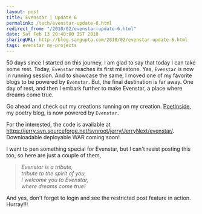 ```yaml
---
layout: post
title: Evenstar | Update 6
permalink: /tech/evenstar-update-6.html
redirect_from: "/2010/02/evenstar-update-6.html"
date: Sat Feb 13 20:40:00 IST 2010
sharingURL: http://blog.sangupta.com/2010/02/evenstar-update-6.html
tags: evenstar my-projects
---
```


50 days since I started on this journey, I am glad to say that today I can take some rest. Today, 
`Evenstar` reaches its first milestone. Yes, `Evenstar` is now in running session. And to showcase
the same, I moved one of my favorite blogs to be powered by `Evenstar`. But, the final destination 
is far away. One day of rest, and then I embark further to make Evenstar, a place where dreams come true.

<!-- break here -->

Go ahead and check out my creations running on my creation. 
<a href="http://www.poetinside.com/">PoetInside</a>, my poetry blog, is now powered by 
`Evenstar`.

For the interested, the code is available at <a href="https://jerry.svn.sourceforge.net/svnroot/jerry/JerryNext/evenstar/">https://jerry.svn.sourceforge.net/svnroot/jerry/JerryNext/evenstar/</a>. Downloadable deployable WAR coming soon!

I want to pen something special for Evenstar, but I can't resist posting this too, so here are just a couple of them,

>    <i>Evenstar is a tribute,<br>tribute to the spirit of you,<br>I welcome you to Evenstar,<br>where dreams come true!<br></i>

And yes, don't forget to login and see the restricted post feature in action. Hurray!!!
